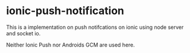# ionic-push-notification

This is a implementation on push notifcations on ionic using node server and socket io.

Neither Ionic Push nor Androids GCM are used here.
